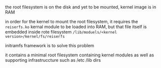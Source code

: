 
the root filesystem is on the disk and yet to be mounted, kernel image is in RAM 

in order for the kernel to mount the root filesystem, it requires the `reiserfs.ko` kernal module to be loaded into RAM, but that file itself is embedded inside rote filesystem `/lib/moduels/<kernel version>/kernel/fs/reiserfs`

initramfs framework is to solve this problem

it contains a minimal root filesystem containing kernel modules as well as supporting infrastruccture such as /etc /lib dirs